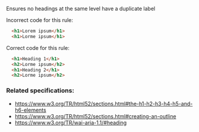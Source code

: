 Ensures no headings at the same level have a duplicate label

Incorrect code for this rule:
```html
  <h1>Lorem ipsum</h1>
  <h1>Lorme ipsum</h1>
```

Correct code for this rule:
```html
  <h1>Heading 1</h1>
  <h2>Lorme ipsum</h2>
  <h1>Heading 2</h1>
  <h2>Lorme ipsum</h2>
```

### Related specifications:

* https://www.w3.org/TR/html52/sections.html#the-h1-h2-h3-h4-h5-and-h6-elements
* https://www.w3.org/TR/html52/sections.html#creating-an-outline
* https://www.w3.org/TR/wai-aria-1.1/#heading
